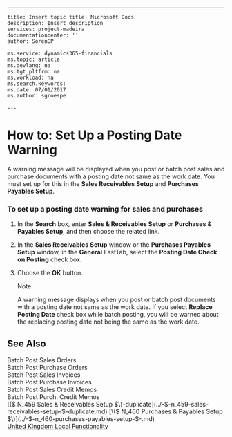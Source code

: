 ---
    title: Insert topic title| Microsoft Docs
    description: Insert description
    services: project-madeira
    documentationcenter: ''
    author: SorenGP

    ms.service: dynamics365-financials
    ms.topic: article
    ms.devlang: na
    ms.tgt_pltfrm: na
    ms.workload: na
    ms.search.keywords:
    ms.date: 07/01/2017
    ms.author: sgroespe

    ---
# How to: Set Up a Posting Date Warning
A warning message will be displayed when you post or batch post sales and purchase documents with a posting date not same as the work date. You must set up for this in the **Sales Receivables Setup** and **Purchases Payables Setup**.  
  
### To set up a posting date warning for sales and purchases  
  
1.  In the **Search** box, enter **Sales & Receivables Setup** or **Purchases & Payables Setup**, and then choose the related link.  
  
2.  In the **Sales Receivables Setup** window or the **Purchases Payables Setup** window, in the **General** FastTab, select the **Posting Date Check on Posting** check box.  
  
3.  Choose the **OK** button.  
  
    > [!NOTE]  
    >  A warning message displays when you post or batch post documents with a posting date not same as the work date. If you select **Replace Posting Date** check box while batch posting, you will be warned about the replacing posting date not being the same as the work date.  
  
## See Also  
 Batch Post Sales Orders   
 Batch Post Purchase Orders   
 Batch Post Sales Invoices   
 Batch Post Purchase Invoices   
 Batch Post Sales Credit Memos   
 Batch Post Purch. Credit Memos   
 [\($ N\_459 Sales & Receivables Setup $\)-duplicate](../-$-n_459-sales-receivables-setup-$-duplicate.md)   
 [\($ N\_460 Purchases & Payables Setup $\)](../-$-n_460-purchases-payables-setup-$-.md)   
 [United Kingdom Local Functionality](../united-kingdom-local-functionality.md)